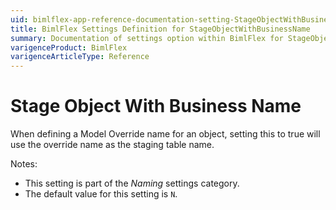 ```yaml
---
uid: bimlflex-app-reference-documentation-setting-StageObjectWithBusinessName
title: BimlFlex Settings Definition for StageObjectWithBusinessName
summary: Documentation of settings option within BimlFlex for StageObjectWithBusinessName
varigenceProduct: BimlFlex
varigenceArticleType: Reference
---
```


# Stage Object With Business Name

When defining a Model Override name for an object, setting this to true will use the override name as the staging table name.

Notes:

* This setting is part of the *Naming* settings category.
* The default value for this setting is `N`.
